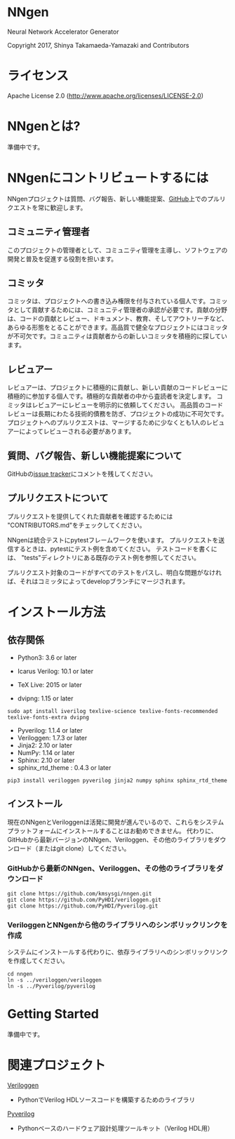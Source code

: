 NNgen
==============================

Neural Network Accelerator Generator

Copyright 2017, Shinya Takamaeda-Yamazaki and Contributors


ライセンス
==============================

Apache License 2.0 (http://www.apache.org/licenses/LICENSE-2.0)


NNgenとは?
==============================

準備中です。


NNgenにコントリビュートするには
==============================

NNgenプロジェクトは質問、バグ報告、新しい機能提案、[GitHub](https://github.com/PyHDI/nngen)上でのプルリクエストを常に歓迎します。

コミュニティ管理者 
--------------------

このプロジェクトの管理者として、コミュニティ管理を主導し、ソフトウェアの開発と普及を促進する役割を担います。

コミッタ
--------------------

コミッタは、プロジェクトへの書き込み権限を付与されている個人です。コミッタとして貢献するためには、コミュニティ管理者の承認が必要です。貢献の分野は、コードの貢献とレビュー、ドキュメント、教育、そしてアウトリーチなど、あらゆる形態をとることができます。高品質で健全なプロジェクトにはコミッタが不可欠です。コミュニティは貢献者からの新しいコミッタを積極的に探しています。

レビュアー
--------------------

レビュアーは、プロジェクトに積極的に貢献し、新しい貢献のコードレビューに積極的に参加する個人です。積極的な貢献者の中から査読者を決定します。 コミッタはレビュアーにレビューを明示的に依頼してください。 高品質のコードレビューは長期にわたる技術的債務を防ぎ、プロジェクトの成功に不可欠です。 プロジェクトへのプルリクエストは、マージするために少なくとも1人のレビュアーによってレビューされる必要があります。

質問、バグ報告、新しい機能提案について
--------------------

GitHubの[issue tracker](https://github.com/PyHDI/nngen/issues)にコメントを残してください。

プルリクエストについて
--------------------

プルリクエストを提供してくれた貢献者を確認するためには "CONTRIBUTORS.md"をチェックしてください。

NNgenは統合テストにpytestフレームワークを使います。 プルリクエストを送信するときは、pytestにテスト例を含めてください。 テストコードを書くには、 "tests"ディレクトリにある既存のテスト例を参照してください。

プルリクエスト対象のコードがすべてのテストをパスし、明白な問題がなければ、それはコミッタによってdevelopブランチにマージされます。


インストール方法
==============================

依存関係
--------------------

- Python3: 3.6 or later

- Icarus Verilog: 10.1 or later

- TeX Live: 2015 or later

- dvipng: 1.15 or later

```
sudo apt install iverilog texlive-science texlive-fonts-recommended texlive-fonts-extra dvipng
```

- Pyverilog: 1.1.4 or later
- Veriloggen: 1.7.3 or later
- Jinja2: 2.10 or later
- NumPy: 1.14 or later
- Sphinx: 2.10 or later
- sphinx_rtd_theme : 0.4.3 or later

```
pip3 install veriloggen pyverilog jinja2 numpy sphinx sphinx_rtd_theme
```
    
インストール
--------------------
    
現在のNNgenとVeriloggenは活発に開発が進んでいるので、これらをシステムプラットフォームにインストールすることはお勧めできません。 代わりに、GitHubから最新バージョンのNNgen、Veriloggen、その他のライブラリをダウンロード（またはgit clone）してください。

### GitHubから最新のNNgen、Veriloggen、その他のライブラリをダウンロード

```
git clone https://github.com/kmsysgi/nngen.git
git clone https://github.com/PyHDI/veriloggen.git
git clone https://github.com/PyHDI/Pyverilog.git
```

### VeriloggenとNNgenから他のライブラリへのシンボリックリンクを作成

システムにインストールする代わりに、依存ライブラリへのシンボリックリンクを作成してください。

```
cd nngen
ln -s ../veriloggen/veriloggen
ln -s ../Pyverilog/pyverilog
```


Getting Started
==============================

準備中です。


関連プロジェクト
==============================

[Veriloggen](https://github.com/PyHDI/veriloggen)
- PythonでVerilog HDLソースコードを構築するためのライブラリ

[Pyverilog](https://github.com/PyHDI/Pyverilog)
- Pythonベースのハードウェア設計処理ツールキット（Verilog HDL用）
